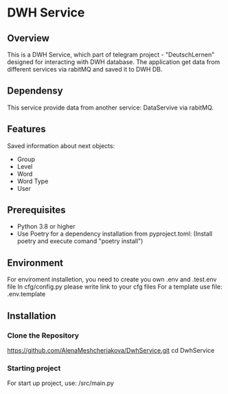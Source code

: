 # DWH Service

## Overview

This is a DWH Service, which part of telegram project - "DeutschLernen" designed for interacting with DWH database. 
The application get data from different services via rabitMQ and saved it to DWH DB.

## Dependensy

This service provide data from another service: DataServive via rabitMQ. 

## Features

Saved information about next objects:
 - Group
 - Level
 - Word
 - Word Type
 - User

## Prerequisites

- Python 3.8 or higher
- Use Poetry for a dependency installation from pyproject.toml:
(Install poetry and execute comand "poetry install")

## Environment

For enviroment installetion, you need to create you own .env and .test.env file
In cfg/config.py please write link to your cfg files
For a template use file: .env.template

## Installation

### Clone the Repository

https://github.com/AlenaMeshcheriakova/DwhService.git
cd DwhService

### Starting project

For start up project, use: /src/main.py
